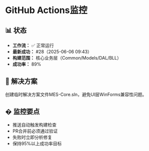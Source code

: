 # GitHub Actions监控

## 📊 状态
- **工作流：** ✅ 正常运行
- **最新成功：** #28（2025-06-06 09:43）
- **构建范围：** 核心业务层（Common/Models/DAL/BLL）
- **成功率：** 89%

## 🎉 解决方案
创建临时解决方案文件MES-Core.sln，避免UI层WinForms兼容性问题。

## � 监控要点
- 推送自动触发构建检查
- PR合并前必须通过验证
- 失败时立即分析修复
- 保持95%以上成功率目标